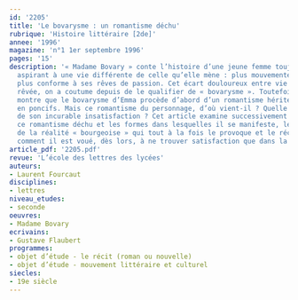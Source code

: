 ```yaml
---
id: '2205'
title: 'Le bovarysme : un romantisme déchu'
rubrique: 'Histoire littéraire [2de]'
annee: '1996'
magazine: 'n°1 1er septembre 1996'
pages: '15'
description: '« Madame Bovary » conte l’histoire d’une jeune femme toujours insatisfaite,
  aspirant à une vie différente de celle qu’elle mène : plus mouvementée, plus pleine,
  plus conforme à ses rêves de passion. Cet écart douloureux entre vie réelle et vie
  rêvée, on a coutume depuis de le qualifier de « bovarysme ». Toutefois, cette étude
  montre que le bovarysme d’Emma procède d’abord d’un romantisme hérité et dégradé
  en poncifs. Mais ce romantisme du personnage, d’où vient-il ? Quelle est l’origine
  de son incurable insatisfaction ? Cet article examine successivement l’origine de
  ce romantisme déchu et les formes dans lesquelles il se manifeste, les caractères
  de la réalité « bourgeoise » qui tout à la fois le provoque et le récuse, et enfin
  comment il est voué, dès lors, à ne trouver satisfaction que dans la mort.'
article_pdf: '2205.pdf'
revue: 'L’école des lettres des lycées'
auteurs:
- Laurent Fourcaut
disciplines:
- lettres
niveau_etudes:
- seconde
oeuvres:
- Madame Bovary
ecrivains:
- Gustave Flaubert
programmes:
- objet d’étude - le récit (roman ou nouvelle)
- objet d’étude - mouvement littéraire et culturel
siecles:
- 19e siècle
---
```

